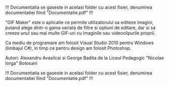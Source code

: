 !!! Documentatia se gaseste in acelasi folder cu acest fisier, denumirea documentatiei fiind "Documentatie.pdf" !!!

"GIF Maker" este o aplicatie ce permite utilizatorului sa editeze imagini, putand alege dintr-o gama variata de filtre si optiuni de editare, dar si sa creeze unul sau mai multe GIF-uri cu imaginile sau videoclipurile proprii.

Ca mediu de programare am folosit Visual Studio 2010 pentru Windows (limbajul C#), in timp ce pentru design am folosit Photoshop.

Autori: Alexandru Avasilcai si George Badita de la Liceul Pedagogic "Nicolae Iorga" Botosani

!!! Documentatia se gaseste in acelasi folder cu acest fisier, denumirea documentatiei fiind "Documentatie.pdf" !!!
